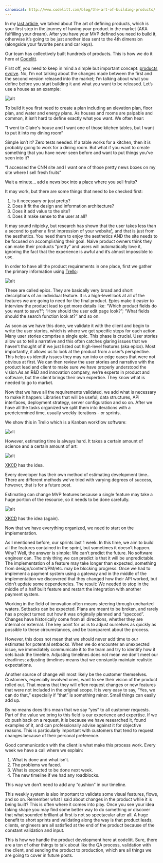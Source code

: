 ```yaml
---
canonical: http://www.codelitt.com/blog/the-art-of-building-products/
---
```



In my [last article](http://www.codelitt.com/blog/the-art-of-defining-products/), we talked about The art of defining products, which is your first step in the journey of having your product in the market (AKA fulfilling your dream). After you have your MVP defined you need to build it, otherwise it’s going to be just another idea sent to the 4th dimension (alongside your favorite pens and car keys).

Our team has collectively built hundreds of products. This is how we do it here at [Codelitt](codelitt.com).

First off, you need to keep in mind a simple but important concept: [products evolve](https://img.buzzfeed.com/buzzfeed-static/static/2014-07/17/16/enhanced/webdr04/anigif_enhanced-11135-1405627535-2.gif). No, I’m not talking about the changes made between the first and the second version released into the market; I’m talking about what you define before you start building it and what you want to be released. 
Let’s use a house as an example:

![alt](https://raw.githubusercontent.com/kaiomagalhaes/blog/master/en/the_art_of_defining_products/image00.jpg)

To build it you first need to create a plan including an elevation plan, floor plan, and  water and energy plans. As houses and rooms are palpable and common, it isn’t hard to define exactly what you want. We often hear:


“I went to Claire's house and I want one of those kitchen tables, but I want to put it into my dining room”

Simple isn’t it? Zero tests needed. If a table works for a kitchen, then it is probably going to work for a dining room. But what if you want to create something that you have never seen before and want to put things you’ve seen into it?

“I accessed the CNN site and I want one of those pretty news boxes on my site where I sell fresh fruits”

Wait a minute… add a news box into a place where you sell fruits?

It may work, but there are some things that need to be checked first:

1. Is it necessary or just pretty?
2. Does it fit the design and information architecture?
3. Does it add value to the site?
4. Does it make sense to the user at all?

It may sound nitpicky, but research has shown that the user takes less than a second to gather a first impression of your website[¹](http://www.anaandjelic.typepad.com/files/attention-web-designers-2.pdf), and that is just from the aesthetics. You need them to enjoy the aesthetics AND the site needs to be focused on accomplishing their goal. Naive product owners think they can make their products “pretty” and users will automatically love it, ignoring the fact that the experience is awful and it’s almost impossible to use. 

In order to have all the product requirements in one place, first we gather the primary information using [Trello](trello.com):

![alt](https://raw.githubusercontent.com/kaiomagalhaes/blog/master/en/the_art_of_defining_products/image04.png)

These are called epics. They are basically very broad and short descriptions of an individual feature. It is a high-level look at all of the features we are going to need for the final product. Epics make it easier to interview the product lead to get more details like: “Which product fields do you want to save?”; “How should the user edit page look?”; “What fields should the search function look at?” and so on.


As soon as we have this done, we validate it with the client and begin to write the user stories, which is where we get specific steps for each action. Many user stories comprise a single epic. This phase is crucial. User stories allow us to tell a narrative and this often catches glaring issues that we haven’t thought of if we just listed out high-level features (aka epics). Most importantly, it allows us to look at the product from a user’s perspective. This helps us identify issues they may run into or edge cases that were not obvious at first. We can then review the user stories and narrative with the product lead and client to make sure we have properly understood the vision.As an R&D and innovation company, we're experts in product and software, but  the client brings their own expertise.  They know what is needed to go to market.   


Now that we have all the requirements validated, we add what is necessary to make it happen: Libraries that will be useful, data structures, API interfaces, deployment strategy, server configuration and so on. After we have all the tasks organized we split them into iterations with a predetermined time, usually weekly iterations - or sprints.

We show this in Trello which is a  Kanban workflow software:

![alt](https://raw.githubusercontent.com/kaiomagalhaes/blog/master/en/the_art_of_defining_products/image03.png)


However, estimating time is always hard. It takes a certain amount of science and a certain amount of art: 


![alt](https://raw.githubusercontent.com/kaiomagalhaes/blog/master/en/the_art_of_defining_products/image01.png)

[XKCD](http://xkcd.com/) has the idea.


Every developer has their own method of estimating development time.. There are different methods we’ve tried with varying degrees of success, however, that is for a future post.


Estimating can change MVP features because a single feature may take a huge portion of the resource, so it needs to be done carefully.


![alt](https://raw.githubusercontent.com/kaiomagalhaes/blog/master/en/the_art_of_defining_products/image02.png) 

[XKCD](http://xkcd.com/) has the idea (again).


Now that we have everything organized, we need to start on the implementation.


As I mentioned before, our sprints last 1 week. In this time, we aim to build all the features contained in the sprint, but sometimes it doesn’t happen. Why? Well, the answer is simple: We can’t predict the future. No software engineer can. The only thing we can predict is that it will be unpredictable. The implementation of a feature may take longer than expected, something from design/content/PM/etc. may be blocking progress. Once we had to implement a payment system using a gateway and in the middle of the implementation we discovered that they changed how their API worked, but didn’t update some dependencies. The result: We needed to stop in the middle of a half built feature and restart the integration with another payment system. 




Working in the field of innovation often means steering through uncharted waters. Setbacks can be expected. Plans are meant to be broken, and rarely has a project turned out how it was originally planned and “specced”. Changes have historically come from all directions, whether they are internal or external. The key point for us is to adjust ourselves as quickly as possible to these circumstances, and be transparent about the process. 


However, this does not mean that we should never add time to our estimates for potential setbacks. When we do encounter an unexpected issue, we immediately communicate it to the team and try to identify how it sets back the timeline. Adjusting timelines does not mean we don’t meet our deadlines; adjusting timelines means that we constantly maintain realistic expectations.


Another source of change will most likely be the customer themselves. Customers, especially involved ones, want to see their vision of the product rolled out. That means that they will often request changes or new features that were not included in the original scope. It is very easy to say, “Yes, we can do that,” especially if “that” is something minor. Small things can easily add up.


By no means does this mean that we say “yes” to all customer requests. Part of the value we bring to this field is our experience and expertise. If we do push back on a request, it is because we have researched it, found examples of it, and can professionally advise against it for objective reasons. This is particularly important with customers that tend to request changes because of their personal preference.


Good communication with the client is what make this process work. Every week we have a call where we explain:


1. What is done and what isn’t.
2. The problems we faced.
3. What is expected to be done next week.
4. The new timeline if we had any roadblocks.


This way we don’t need to add any “cushion” in our timeline. 


This weekly system is also important to validate some visual features, flows, and so on. Remember what I said about changes in the product while it is being built? This is often where it comes into play. Once you see your idea taking shape you may find some better way to do something or discover that what sounded brilliant at first is not so spectacular after all. A huge benefit to short sprints and validating along the way is that product leads, clients, engineers are all satisfied at the end of the product because of the constant validation and input. 


This is how we handle the product development here at codelitt. Sure, there are a ton of other things to talk about like the QA process, validation with the client, and sending the product to production, which are all things we are going to cover in future posts.


